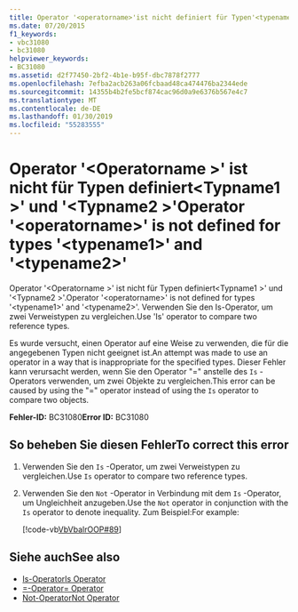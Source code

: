 ```yaml
---
title: Operator '<operatorname>'ist nicht definiert für Typen'<typename1>'und'<typename2>"
ms.date: 07/20/2015
f1_keywords:
- vbc31080
- bc31080
helpviewer_keywords:
- BC31080
ms.assetid: d2f77450-2bf2-4b1e-b95f-dbc7878f2777
ms.openlocfilehash: 7efba2acb263a06fcbaad48ca474476ba2344ede
ms.sourcegitcommit: 14355b4b2fe5bcf874cac96d0a9e6376b567e4c7
ms.translationtype: MT
ms.contentlocale: de-DE
ms.lasthandoff: 01/30/2019
ms.locfileid: "55283555"
---
```

# <a name="operator-operatorname-is-not-defined-for-types-typename1-and-typename2"></a><span data-ttu-id="81669-102">Operator '\<Operatorname >' ist nicht für Typen definiert\<Typname1 >' und '\<Typname2 >'</span><span class="sxs-lookup"><span data-stu-id="81669-102">Operator '\<operatorname>' is not defined for types '\<typename1>' and '\<typename2>'</span></span>
<span data-ttu-id="81669-103">Operator '\<Operatorname >' ist nicht für Typen definiert\<Typname1 >' und '\<Typname2 >'.</span><span class="sxs-lookup"><span data-stu-id="81669-103">Operator '\<operatorname>' is not defined for types '\<typename1>' and '\<typename2>'.</span></span> <span data-ttu-id="81669-104">Verwenden Sie den Is-Operator, um zwei Verweistypen zu vergleichen.</span><span class="sxs-lookup"><span data-stu-id="81669-104">Use 'Is' operator to compare two reference types.</span></span>  
  
 <span data-ttu-id="81669-105">Es wurde versucht, einen Operator auf eine Weise zu verwenden, die für die angegebenen Typen nicht geeignet ist.</span><span class="sxs-lookup"><span data-stu-id="81669-105">An attempt was made to use an operator in a way that is inappropriate for the specified types.</span></span> <span data-ttu-id="81669-106">Dieser Fehler kann verursacht werden, wenn Sie den Operator "=" anstelle des `Is` -Operators verwenden, um zwei Objekte zu vergleichen.</span><span class="sxs-lookup"><span data-stu-id="81669-106">This error can be caused by using the "=" operator instead of using the `Is` operator to compare two objects.</span></span>  
  
 <span data-ttu-id="81669-107">**Fehler-ID:** BC31080</span><span class="sxs-lookup"><span data-stu-id="81669-107">**Error ID:** BC31080</span></span>  
  
## <a name="to-correct-this-error"></a><span data-ttu-id="81669-108">So beheben Sie diesen Fehler</span><span class="sxs-lookup"><span data-stu-id="81669-108">To correct this error</span></span>  
  
1.  <span data-ttu-id="81669-109">Verwenden Sie den `Is` -Operator, um zwei Verweistypen zu vergleichen.</span><span class="sxs-lookup"><span data-stu-id="81669-109">Use `Is` operator to compare two reference types.</span></span>  
  
2.  <span data-ttu-id="81669-110">Verwenden Sie den `Not` -Operator in Verbindung mit dem `Is` -Operator, um Ungleichheit anzugeben.</span><span class="sxs-lookup"><span data-stu-id="81669-110">Use the `Not` operator in conjunction with the `Is` operator to denote inequality.</span></span> <span data-ttu-id="81669-111">Zum Beispiel:</span><span class="sxs-lookup"><span data-stu-id="81669-111">For example:</span></span>  
  
     [!code-vb[VbVbalrOOP#89](~/samples/snippets/visualbasic/VS_Snippets_VBCSharp/VbVbalrOOP/VB/OOP.vb#89)]
  
## <a name="see-also"></a><span data-ttu-id="81669-112">Siehe auch</span><span class="sxs-lookup"><span data-stu-id="81669-112">See also</span></span>
- [<span data-ttu-id="81669-113">Is-Operator</span><span class="sxs-lookup"><span data-stu-id="81669-113">Is Operator</span></span>](../../visual-basic/language-reference/operators/is-operator.md)
- [<span data-ttu-id="81669-114">=-Operator</span><span class="sxs-lookup"><span data-stu-id="81669-114">= Operator</span></span>](../../visual-basic/language-reference/operators/assignment-operator.md)
- [<span data-ttu-id="81669-115">Not-Operator</span><span class="sxs-lookup"><span data-stu-id="81669-115">Not Operator</span></span>](../../visual-basic/language-reference/operators/not-operator.md)
